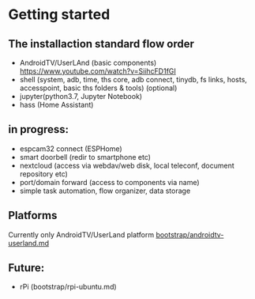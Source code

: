 # Getting started

## The installaction standard flow order
- AndroidTV/UserLAnd (basic components) 
https://www.youtube.com/watch?v=SiihcFD1fGI
- shell (system, adb, time, ths core, adb connect, tinydb, fs links, hosts, accesspoint, basic ths folders & tools)
(optional)
- jupyter(python3.7, Jupyter Notebook)
- hass (Home Assistant)

## in progress:
- espcam32 connect (ESPHome)
- smart doorbell (redir to smartphone etc)
- nextcloud (access via webdav/web disk, local teleconf, document repository etc)
- port/domain forward (access to components via name)
- simple task automation, flow organizer, data storage

## Platforms
Currently only AndroidTV/UserLand platform [bootstrap/androidtv-userland.md](bootstrap/androidtv-userland.md) 


## Future:
- rPi (bootstrap/rpi-ubuntu.md)


